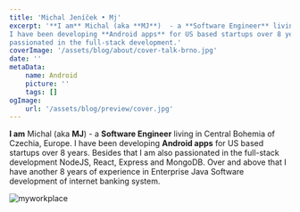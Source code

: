 ```yaml
---
title: 'Michal Jeníček • Mj'
excerpt: '**I am** Michal (aka **MJ**)  - a **Software Engineer** living in Central Bohemia of Czechia, Europe.
I have been developing **Android apps** for US based startups over 8 years. Besides that I am also
passionated in the full-stack development.'
coverImage: '/assets/blog/about/cover-talk-brno.jpg'
date: ''
metaData:
    name: Android
    picture: ''
    tags: []
ogImage:
    url: '/assets/blog/preview/cover.jpg'
---
```


**I am** Michal (aka **MJ**)  - a **Software Engineer** living in Central Bohemia of Czechia, Europe.
I have been developing **Android apps** for US based startups over 8 years. Besides that I am also
passionated in the full-stack development NodeJS, React, Express and MongoDB. Over and above
that I have another 8 years of experience in Enterprise Java Software development of internet banking system.

![myworkplace](/assets/blog/theme/cover-1.jpg)
